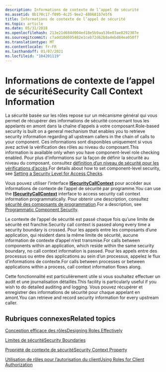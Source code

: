 ```yaml
---
description: Informations de contexte de l’appel de sécurité
ms.assetid: 8b170c17-f095-4c25-9ee2-480681b7e5f6
title: Informations de contexte de l’appel de sécurité
ms.topic: article
ms.date: 05/31/2018
ms.openlocfilehash: 213e21d684d004ed18e5b9aa536e03ae8292307e
ms.sourcegitcommit: c7add10d695482e1ceb72d62b8a4ebd84ea050f7
ms.translationtype: MT
ms.contentlocale: fr-FR
ms.lasthandoff: 01/07/2021
ms.locfileid: "104201119"
---
```

# <a name="security-call-context-information"></a><span data-ttu-id="0f831-103">Informations de contexte de l’appel de sécurité</span><span class="sxs-lookup"><span data-stu-id="0f831-103">Security Call Context Information</span></span>

<span data-ttu-id="0f831-104">La sécurité basée sur les rôles repose sur un mécanisme général qui vous permet de récupérer des informations de sécurité concernant tous les appelants en amont dans la chaîne d’appels à votre composant.</span><span class="sxs-lookup"><span data-stu-id="0f831-104">Role-based security is built on a general mechanism that enables you to retrieve security information regarding all upstream callers in the chain of calls to your component.</span></span> <span data-ttu-id="0f831-105">Ces informations sont disponibles uniquement si vous avez activé la vérification des rôles au niveau du composant.</span><span class="sxs-lookup"><span data-stu-id="0f831-105">This information is available only when you have component-level role checking enabled.</span></span> <span data-ttu-id="0f831-106">Pour plus d’informations sur la façon de définir la sécurité au niveau du composant, consultez [définition d’un niveau de sécurité pour les vérifications d’accès](setting-a-security-level-for-access-checks.md).</span><span class="sxs-lookup"><span data-stu-id="0f831-106">For details about how to set component-level security, see [Setting a Security Level for Access Checks](setting-a-security-level-for-access-checks.md).</span></span>

<span data-ttu-id="0f831-107">Vous pouvez utiliser l’interface [**ISecurityCallContext**](/windows/desktop/api/ComSvcs/nn-comsvcs-isecuritycallcontext) pour accéder aux informations de contexte de l’appel de sécurité par programme.</span><span class="sxs-lookup"><span data-stu-id="0f831-107">You can use the [**ISecurityCallContext**](/windows/desktop/api/ComSvcs/nn-comsvcs-isecuritycallcontext) interface to access security call context information programmatically.</span></span> <span data-ttu-id="0f831-108">Pour obtenir une description, consultez [sécurité des composants de programmation](programmatic-component-security.md).</span><span class="sxs-lookup"><span data-stu-id="0f831-108">For a description, see [Programmatic Component Security](programmatic-component-security.md).</span></span>

<span data-ttu-id="0f831-109">Le contexte de l’appel de sécurité est passé chaque fois qu’une limite de sécurité est franchie.</span><span class="sxs-lookup"><span data-stu-id="0f831-109">Security call context is passed along every time a security boundary is crossed.</span></span> <span data-ttu-id="0f831-110">Pour les appels entre les composants d’une application, qui résident dans la même limite de sécurité, aucune information de contexte d’appel n’est transmise.</span><span class="sxs-lookup"><span data-stu-id="0f831-110">For calls between components within an application, which reside within the same security boundary, no call context information is passed.</span></span> <span data-ttu-id="0f831-111">Pour les appels entre des processus ou entre des applications au sein d’un processus, appelez le flux d’informations de contexte.</span><span class="sxs-lookup"><span data-stu-id="0f831-111">For calls between processes or between applications within a process, call context information flows along.</span></span>

<span data-ttu-id="0f831-112">Cette fonctionnalité est particulièrement utile si vous souhaitez effectuer un audit et une journalisation détaillés.</span><span class="sxs-lookup"><span data-stu-id="0f831-112">This facility is particularly useful if you wish to do detailed auditing and logging.</span></span> <span data-ttu-id="0f831-113">Vous pouvez récupérer et enregistrer des informations de sécurité pour chaque appelant en amont.</span><span class="sxs-lookup"><span data-stu-id="0f831-113">You can retrieve and record security information for every upstream caller.</span></span>

## <a name="related-topics"></a><span data-ttu-id="0f831-114">Rubriques connexes</span><span class="sxs-lookup"><span data-stu-id="0f831-114">Related topics</span></span>

<dl> <dt>

[<span data-ttu-id="0f831-115">Conception efficace des rôles</span><span class="sxs-lookup"><span data-stu-id="0f831-115">Designing Roles Effectively</span></span>](designing-roles-effectively.md)
</dt> <dt>

[<span data-ttu-id="0f831-116">Limites de sécurité</span><span class="sxs-lookup"><span data-stu-id="0f831-116">Security Boundaries</span></span>](security-boundaries.md)
</dt> <dt>

[<span data-ttu-id="0f831-117">Propriété de contexte de sécurité</span><span class="sxs-lookup"><span data-stu-id="0f831-117">Security Context Property</span></span>](security-context-property.md)
</dt> <dt>

[<span data-ttu-id="0f831-118">Utilisation de rôles pour l’autorisation du client</span><span class="sxs-lookup"><span data-stu-id="0f831-118">Using Roles for Client Authorization</span></span>](using-roles-for-client-authorization.md)
</dt> </dl>

 

 



